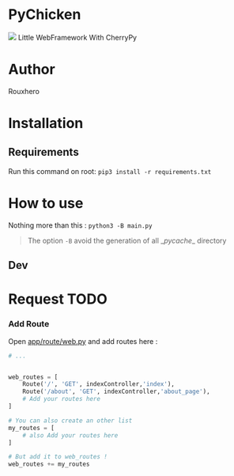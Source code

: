 # PyChicken
![](doc/logo.png)
Little WebFramework With CherryPy

# Author
Rouxhero


# Installation

## Requirements
Run this command on root:
`pip3 install -r requirements.txt`

# How to use
Nothing more than this :
`python3 -B main.py`

> The option `-B` avoid the generation of all \__pycache__ directory


## Dev
# Request TODO
### Add Route

Open [app/route/web.py](app/route/web.py) and add routes here : 
```py
# ...


web_routes = [
    Route('/', 'GET', indexController,'index'),
    Route('/about', 'GET', indexController,'about_page'),
    # Add your routes here
]

# You can also create an other list
my_routes = [
    # also Add your routes here
]

# But add it to web_routes !
web_routes += my_routes
```
